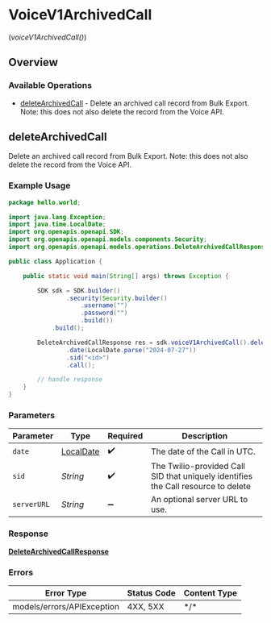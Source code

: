 # VoiceV1ArchivedCall
(*voiceV1ArchivedCall()*)

## Overview

### Available Operations

* [deleteArchivedCall](#deletearchivedcall) - Delete an archived call record from Bulk Export. Note: this does not also delete the record from the Voice API.

## deleteArchivedCall

Delete an archived call record from Bulk Export. Note: this does not also delete the record from the Voice API.

### Example Usage

```java
package hello.world;

import java.lang.Exception;
import java.time.LocalDate;
import org.openapis.openapi.SDK;
import org.openapis.openapi.models.components.Security;
import org.openapis.openapi.models.operations.DeleteArchivedCallResponse;

public class Application {

    public static void main(String[] args) throws Exception {

        SDK sdk = SDK.builder()
                .security(Security.builder()
                    .username("")
                    .password("")
                    .build())
            .build();

        DeleteArchivedCallResponse res = sdk.voiceV1ArchivedCall().deleteArchivedCall()
                .date(LocalDate.parse("2024-07-27"))
                .sid("<id>")
                .call();

        // handle response
    }
}
```

### Parameters

| Parameter                                                                         | Type                                                                              | Required                                                                          | Description                                                                       |
| --------------------------------------------------------------------------------- | --------------------------------------------------------------------------------- | --------------------------------------------------------------------------------- | --------------------------------------------------------------------------------- |
| `date`                                                                            | [LocalDate](https://docs.oracle.com/javase/8/docs/api/java/time/LocalDate.html)   | :heavy_check_mark:                                                                | The date of the Call in UTC.                                                      |
| `sid`                                                                             | *String*                                                                          | :heavy_check_mark:                                                                | The Twilio-provided Call SID that uniquely identifies the Call resource to delete |
| `serverURL`                                                                       | *String*                                                                          | :heavy_minus_sign:                                                                | An optional server URL to use.                                                    |

### Response

**[DeleteArchivedCallResponse](../../models/operations/DeleteArchivedCallResponse.md)**

### Errors

| Error Type                 | Status Code                | Content Type               |
| -------------------------- | -------------------------- | -------------------------- |
| models/errors/APIException | 4XX, 5XX                   | \*/\*                      |